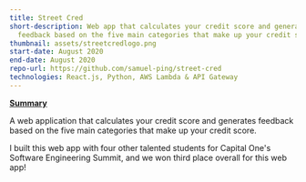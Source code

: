 ```yaml
---
title: Street Cred
short-description: Web app that calculates your credit score and generates
  feedback based on the five main categories that make up your credit score
thumbnail: assets/streetcredlogo.png
start-date: August 2020
end-date: August 2020
repo-url: https://github.com/samuel-ping/street-cred
technologies: React.js, Python, AWS Lambda & API Gateway
---
```


<ins>**Summary**</ins>

A web application that calculates your credit score and generates feedback based on the five main categories that make up your credit score.

I built this web app with four other talented students for Capital One's Software Engineering Summit, and we won third place overall for this web app!
